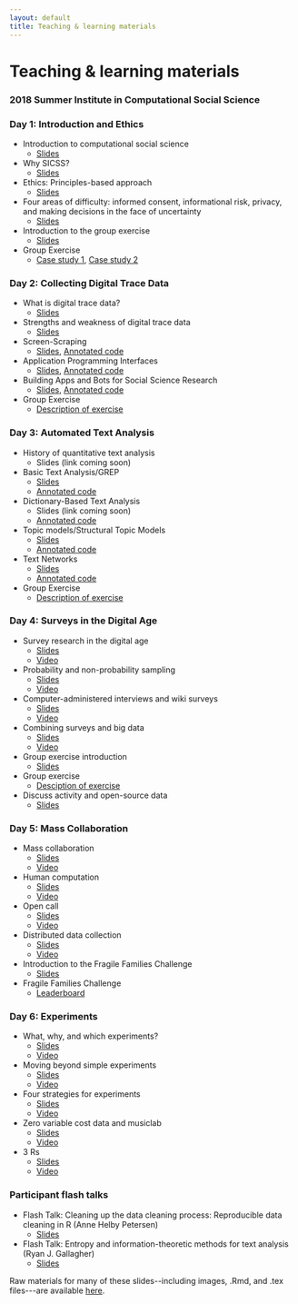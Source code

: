 ```yaml
---
layout: default
title: Teaching & learning materials
---
```


# Teaching & learning materials 
### 2018 Summer Institute in Computational Social Science

### Day 1: Introduction and Ethics

- Introduction to computational social science
  - [Slides](https://github.com/compsocialscience/summer-institute/blob/master/2018/materials/day1-intro-ethics/02-intro-computational-social-science.pdf)
- Why SICSS? 
  - [Slides](https://compsocialscience.github.io/summer-institute/2018/materials/day1-intro-ethics/bail_why_sicss/Why_SICSS.html)
- Ethics: Principles-based approach 
  - [Slides](https://github.com/compsocialscience/summer-institute/blob/master/2018/materials/day1-intro-ethics/03-ethics.pdf)
- Four areas of difficulty: informed consent, informational risk, privacy, and making decisions in the face of uncertainty
  - [Slides](https://github.com/compsocialscience/summer-institute/blob/master/2018/materials/day1-intro-ethics/04-areas-of-difficulty.pdf)
- Introduction to the group exercise 
  - [Slides](https://github.com/compsocialscience/summer-institute/blob/master/2018/materials/day1-intro-ethics/05-intro-group-exercise.pdf)
- Group Exercise
  - [Case study 1](https://github.com/compsocialscience/summer-institute/blob/master/2018/materials/day1-intro-ethics/ethics_activity.pdf), [Case study 2](https://bdes.datasociety.net/wp-content/uploads/2016/10/Patreon-Case-Study.pdf)

### Day 2: Collecting Digital Trace Data

- What is digital trace data? 
  - [Slides](https://compsocialscience.github.io/summer-institute/2018/materials/day2-digital-trace-data/what-is-digital-trace-data/SICSS_What_is_Digital_Trace.html)
- Strengths and weakness of digital trace data 
  - [Slides](https://compsocialscience.github.io/summer-institute/2018/materials/day2-digital-trace-data/strengths-weaknesses/Rpres/SICSS_strengths_weaknesses.html)
- Screen-Scraping 
  - [Slides](https://compsocialscience.github.io/summer-institute/2018/materials/day2-digital-trace-data/screenscraping/Rpres/SICSS_Screenscraping.html), [Annotated code](https://compsocialscience.github.io/summer-institute/2018/materials/day2-digital-trace-data/screenscraping/rmarkdown/SICSS_Screenscraping_in_R.html)
- Application Programming Interfaces 
  - [Slides](https://compsocialscience.github.io/summer-institute/2018/materials/day2-digital-trace-data/apis/Rpres/SICSS_APIs.html), [Annotated code](https://compsocialscience.github.io/summer-institute/2018/materials/day2-digital-trace-data/apis/rmarkdown/SICSS_APIs_markdown.html)
- Building Apps and Bots for Social Science Research 
  - [Slides](https://compsocialscience.github.io/summer-institute/2018/materials/day2-digital-trace-data/building-apps-bots/Rpres/SICSS_Building%20Apps_Rpres.html), [Annotated code](https://compsocialscience.github.io/summer-institute/2018/materials/day2-digital-trace-data/building-apps-bots/rmarkdown/Building%20Apps%20and%20Bots%20for%20Social%20Science%20Research.nb.html)
- Group Exercise 
  - [Description of exercise](https://compsocialscience.github.io/summer-institute/2018/materials/day2-digital-trace-data/SICSS_Group_Exercise_Day_2.html)

### Day 3: Automated Text Analysis

- History of quantitative text analysis 
  - Slides (link coming soon)
- Basic Text Analysis/GREP 
  - [Slides](https://compsocialscience.github.io/summer-institute/2018/materials/day3-text-analysis/basic-text-analysis/Rpres/SICSS_Basic_Text_Analysis_Slides.html)
  - [Annotated code](https://compsocialscience.github.io/summer-institute/2018/materials/day3-text-analysis/basic-text-analysis/rmarkdown/Basic_Text_Analysis_in_R.html)
- Dictionary-Based Text Analysis 
  - Slides (link coming soon)
  - [Annotated code](https://compsocialscience.github.io/summer-institute/2018/materials/day3-text-analysis/dictionary-methods/rmarkdown/SICSS_Dictionary-Based_Text_Analysis.html)
- Topic models/Structural Topic Models 
  - [Slides](https://compsocialscience.github.io/summer-institute/2018/materials/day3-text-analysis/topic-modeling/Rpres/SICSS_Topic_Modeling.html)
  - [Annotated code](https://compsocialscience.github.io/summer-institute/2018/materials/day3-text-analysis/topic-modeling/rmarkdown/SICSS_Topic_Modeling.html)
- Text Networks 
  - [Slides](https://compsocialscience.github.io/summer-institute/2018/materials/day3-text-analysis/text-networks/Rpres/SICSS_Text_Networks.html)
  - [Annotated code](https://compsocialscience.github.io/summer-institute/2018/materials/day3-text-analysis/text-networks/rmarkdown/SICSS_Text_Networks.html)
- Group Exercise 
  - [Description of exercise](https://compsocialscience.github.io/summer-institute/2018/materials/day3-text-analysis/SICSS_Group_Exercise_Day_3.html)

### Day 4: Surveys in the Digital Age

- Survey research in the digital age 
  - [Slides](https://github.com/compsocialscience/summer-institute/blob/master/2018/materials/day4-surveys/01-survey-research-digital-age.pdf)
  - [Video](https://www.youtube.com/watch?v=jKAKitV87F8&t=)
- Probability and non-probability sampling 
  - [Slides](https://github.com/compsocialscience/summer-institute/blob/master/2018/materials/day4-surveys/02-nonprobability-sampling.pdf)
  - [Video](https://www.youtube.com/watch?v=bF8O_6xRl9A&t=)
- Computer-administered interviews and wiki surveys 
  - [Slides](https://github.com/compsocialscience/summer-institute/blob/master/2018/materials/day4-surveys/03-computer-administered-interviews.pdf)
  - [Video](https://www.youtube.com/watch?v=yDIghcIU2rE)
- Combining surveys and big data 
  - [Slides](https://github.com/compsocialscience/summer-institute/blob/master/2018/materials/day4-surveys/04-combining-surveys-and-big-data.pdf)
  - [Video](https://www.youtube.com/watch?v=CXh3tOJBiiA)
- Group exercise introduction 
  - [Slides](https://github.com/compsocialscience/summer-institute/blob/master/2018/materials/day4-surveys/05-intro-to-activity.pdf)
- Group exercise 
  - [Desciption of exercise](https://github.com/compsocialscience/summer-institute/blob/master/2018/materials/day4-surveys/SICSS_survey_activity_2018.pdf) 
- Discuss activity and open-source data 
  - [Slides](https://github.com/compsocialscience/summer-institute/blob/master/2018/materials/day4-surveys/06-intro-to-open-sourcing-data.pdf)

### Day 5: Mass Collaboration

- Mass collaboration 
  - [Slides](https://github.com/compsocialscience/summer-institute/blob/master/2018/materials/day5-mass-collaboration/01-mass-collaboration.pdf)
  - [Video](https://www.youtube.com/watch?v=UEC6NdxHCBc)
- Human computation 
  - [Slides](https://github.com/compsocialscience/summer-institute/blob/master/2018/materials/day5-mass-collaboration/02-human-computation.pdf)
  - [Video](https://www.youtube.com/watch?v=hK4tmGE_INM)
- Open call 
  - [Slides](https://github.com/compsocialscience/summer-institute/blob/master/2018/materials/day5-mass-collaboration/03-open-call.pdf)
  - [Video](https://www.youtube.com/watch?v=5k4pfOFCCh4)
- Distributed data collection 
  - [Slides](https://github.com/compsocialscience/summer-institute/blob/master/2018/materials/day5-mass-collaboration/04-distributed-data-collection.pdf)
  - [Video](https://www.youtube.com/watch?v=c2p_PMIKb_Q)
- Introduction to the Fragile Families Challenge 
  - [Slides](https://github.com/compsocialscience/summer-institute/blob/master/2018/materials/day5-mass-collaboration/05-ffchallenge_getting_started.pdf)
- Fragile Families Challenge 
  - [Leaderboard](https://codalab.fragilefamilieschallenge.org/competitions/23) 

### Day 6: Experiments

- What, why, and which experiments? 
  - [Slides](https://github.com/compsocialscience/summer-institute/blob/master/2018/materials/day6-experiments/01-what-why-which-experiments.pdf)
  - [Video](https://www.youtube.com/watch?v=1LfDzu6AOgU)
- Moving beyond simple experiments 
  - [Slides](https://github.com/compsocialscience/summer-institute/blob/master/2018/materials/day6-experiments/02-moving-beyond-simple-experiments.pdf)
  - [Video](https://www.youtube.com/watch?v=4SYDdL-ZJIM)
- Four strategies for experiments 
  - [Slides](https://github.com/compsocialscience/summer-institute/blob/master/2018/materials/day6-experiments/03-making-it-happen.pdf)
  - [Video](https://www.youtube.com/watch?v=GErcYGxuve8)
- Zero variable cost data and musiclab 
  - [Slides](https://github.com/compsocialscience/summer-institute/blob/master/2018/materials/day6-experiments/04-zero-variable-cost.pdf)
  - [Video](https://www.youtube.com/watch?v=BQNrphaZ4EU)
- 3 Rs 
  - [Slides](https://github.com/compsocialscience/summer-institute/blob/master/2018/materials/day6-experiments/05-three-rs.pdf)
  - [Video](https://www.youtube.com/watch?v=8vmMaZpzYVQ)

### Participant flash talks

- Flash Talk: Cleaning up the data cleaning process: Reproducible data cleaning in R (Anne Helby Petersen) 
  - [Slides](https://github.com/compsocialscience/summer-institute/tree/master/2018/materials/flash-talks/annehelbypetersen_datamaid_slides.pdf)
- Flash Talk: Entropy and information-theoretic methods for text analysis (Ryan J. Gallagher) 
  - [Slides](https://github.com/compsocialscience/summer-institute/tree/master/2018/materials/flash-talks/2018-SICSS-InfoTheoryTextAnalysis-Gallagher.pdf)

Raw materials for many of these slides--including images, .Rmd, and .tex files---are available [here](https://github.com/compsocialscience/summer-institute/tree/master/2018/materials).
